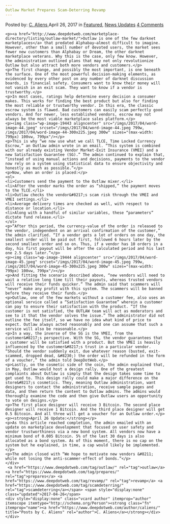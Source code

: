 ```yaml
---
Outlaw Market Prepares Scam-Deterring Revamp
---
```

<article class="post-listing post-19442 post type-post status-publish format-standard has-post-thumbnail hentry  tag-outlaw tag-prepares tag-revamp tag-scamdeterring">
    <div class="post-inner">
        <span>Posted by: <a href="https://www.deepdotweb.com/author/caliens/" title="">C. Aliens </a></span>
    <span>April 26, 2017</span>
    <span>in <a href="https://www.deepdotweb.com/category/deepdot-news/" rel="category tag">Featured</a>, <a href="https://www.deepdotweb.com/category/news-updates/" rel="category tag">News Updates</a></span>
    <span><a href="https://www.deepdotweb.com/2017/04/26/outlaw-market-prepares-scam-deterring-revamp/#comments">4 Comments</a></span>
    </p>
    <div class="clear"></div>
    
    <p><a href="http://www.deepdotweb.com/marketplace-directory/listing/outlaw-market/">Outlaw is one of the few darknet marketplaces</a> that predated Alphabay—almost difficult to imagine. However, other than a small number of devoted users, the market sees fewer new customers than Alphabay or Dream, the other darknet marketplace veterans. Why this is the case, only few know. However, the administration outlined plans that may not only revolutionize Outlaw but also attract both more vendors and customers.</p>
    <p>The first change, and possibly the most important, is one beneath the surface. One of the most powerful decision-making elements, as evidenced by every other post on any number of darknet discussion boards, is financial safety. Consumers want to know their money will not vanish in an exit scam. They want to know if a vendor is trustworthy.</p>
    <p>In most cases, ratings help determine every decision a consumer makes. This works for finding the best product but also for finding the most reliable or trustworthy vendor. In this era, the classic escrow system is flawed. Bad customers can easily scam perfectly good vendors. And for newer, less established vendors, escrow may not always be the most viable marketplace sales platform.</p>
    <p><img class="wp-image-19443 aligncenter" src="/imgs/2017/04/word-image-44.jpeg" srcset="/imgs/2017/04/word-image-44.jpeg 799w, /imgs/2017/04/word-image-44-300x225.jpeg 300w" sizes="(max-width: 799px) 100vw, 799px"/></p>
    <p>This is why “we now use what we call TLCE, Time Locked Currency Escrow,” an Outlaw admin wrote in an email. “This system is combined with our already existing Vendor Market-Exit Insurance (VMEI) and a new Satisfaction Guarantee (SG).” The admin continued to explain that, “instead of using manual actions and decisions, payments to the vendor now rely on a system using statistical data to ensure objectivity and honestly as much as possible.”</p>
    <p>Now, when an order is placed:</p>
    <ol>
    <li>Customers send the payment to the Outlaw ​mixer.</li>
    <li>After the vendor marks the order as “shipped,” the payment moves to the TLCE.</li>
    <li>Outlaw checks the vendor&#8217;s scam risk through the VMEI and VMEI settings.</li>
    <li>Average delivery times are checked as well, with respect to distance or location.</li>
    <li>Along with a handful of similar variables, these “parameters” dictate fund release.</li>
    </ol>
    <p>“After this period, the currency-value of the order is released to the vendor, independent on an arrival confirmation of the customer,” the admin clarified. “If a vendor gets a lot of orders on one day, the smallest order will be paid out first, followed 6 hours later by the second smallest order and so on. Thus, if a vendor has 10 orders in a day, his first payout will be after the calculated period and his last one 2.5 days later.”</p>
    <p><img class="wp-image-19444 aligncenter" src="/imgs/2017/04/word-image-45.jpeg" srcset="/imgs/2017/04/word-image-45.jpeg 799w, /imgs/2017/04/word-image-45-300x225.jpeg 300w" sizes="(max-width: 799px) 100vw, 799px"/></p>
    <p>And fitting the scenario described above, “new vendors will need to wait a relative long time till their payouts, whereas trusted vendors will receive their funds quicker.” The admin said that scammers will “never” make any profit with this system. The scammers will be banned before they receive their funds.</p>
    <p>Outlaw, one of the few markets without a customer fee, also uses an optional service called a “Satisfaction Guarantee” wherein a customer can pay to ensure their satisfaction with the product. “If the customer is not satisfied, the OUTLAW team will act as moderators and see to it that the vendor solves the issue.” The administrator ​did not outline the fee itself, so we have no idea what kind of price to expect. Outlaw always acted reasonably and one can assume that such a service will also be reasonable.</p>
    <p>In a way, the inverse of the SG is the VMEI, from the customer&#8217;s perspective. With the SG, the vendor guarantees that a customer will be satisfied with a product. But the VMEI is heavily influenced by the customer&#8217;s trust in a particular vendor. “Should the vendor suddenly exit, due whatever reason (busted, exit-scammed, dropped dead, &#8230;) the order will be refunded in the form of a voucher,” the admin told DeepDotWeb.</p>
    <p>Lastly, on the cosmetic side of the coin, the admin explained that, in May, Outlaw would host a design rally. One of the greatest complaints about Outlaw is simply that the design takes some time to get used to. This design rally could make a major difference on the store&#8217;s cosmetics. They, meaning Outlaw administration, want designers to contact the administration, receive sample pages and data, and then return the content to Outlaw admins. The admins would thoroughly examine the code and then give Outlaw users an opportunity to vote on designs.</p>
    <p>The first place designer will receive 3 Bitcoin. The second place designer will receive 1 Bitcoin. And the third place designer will get 0.5 Bitcoin. And all three will get a voucher for an Outlaw order.</p>
    <p><strong>April 26 Update:</strong></p>
    <p>As this article reached completion, the admin emailed with an update on marketplace development that focused on user safety and vendor trustworthiness via a new bond system. All vendors now have a minimum bond of 0.005 Bitcoin. 5% of the last 30 days is also allocated as a bond system. As of this moment, there is no cap on the system but he explained, in time, a cap would likely be implemented.</p>
    <p>The admin closed with “We hope to motivate new vendors &#8211; while not losing the anti-scammer-effect of bonds.”</p>
    </div>
     <a href="https://www.deepdotweb.com/tag/outlaw/" rel="tag">outlaw</a> <a href="https://www.deepdotweb.com/tag/prepares/" rel="tag">prepares</a> <a href="https://www.deepdotweb.com/tag/revamp/" rel="tag">revamp</a> <a href="https://www.deepdotweb.com/tag/scamdeterring/" rel="tag">scamdeterring</a></span> <span style="display:none" class="updated">2017-04-26</span>
    <div style="display:none" class="vcard author" itemprop="author" itemscope itemtype="http://schema.org/Person"><strong class="fn" itemprop="name"><a href="https://www.deepdotweb.com/author/caliens/" title="Posts by C. Aliens" rel="author">C. Aliens</a></strong></div>
    </div>
</article>

